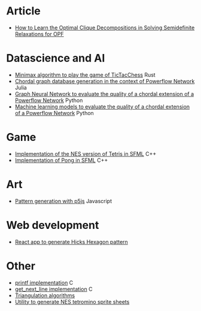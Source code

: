 # Article

* [How to Learn the Optimal Clique Decompositions in Solving Semidefinite Relaxations for OPF](https://ieeexplore.ieee.org/abstract/document/9891912/)

# Datascience and AI

* [Minimax algorithm to play the game of TicTacChess](https://github.com/charlyalizadeh/TicTacChess) Rust
* [Chordal graph database generation in the context of Powerflow Network](https://github.com/charlyalizadeh/PowerFlowNetworks) Julia
* [Graph Neural Network to evaluate the quality of a chordal extension of a Powerflow Network](https://github.com/charlyalizadeh/PowerFlowNetworksGNN) Python
* [Machine learning models to evaluate the quality of a chordal extension of a Powerflow Network](https://github.com/charlyalizadeh/OPFpred) Python

# Game

* [Implementation of the NES version of Tetris in SFML](https://github.com/charlyalizadeh/NESTetris) C++
* [Implementation of Pong in SFML](https://github.com/charlyalizadeh/ChPong) C++

# Art

* [Pattern generation with p5js](https://github.com/charlyalizadeh/p5_pattern) Javascript

# Web development

* [React app to generate Hicks Hexagon pattern](https://github.com/charlyalizadeh/hickshexagongui)

# Other

* [printf implementation](https://github.com/charlyalizadeh/ft_printf) C
* [get_next_line implementation](https://github.com/charlyalizadeh/get_next_line) C
* [Triangulation algorithms](https://github.com/charlyalizadeh/Triangulation.jl)
* [Utility to generate NES tetromino sprite sheets](https://github.com/charlyalizadeh/TetrominoesMaker)

